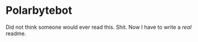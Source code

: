 # Polarbytebot

Did not think someone would ever read this. Shit. Now I have to write a *real* readme.
